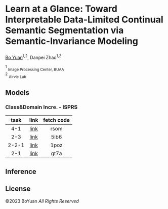 # Learn at a Glance: Toward Interpretable Data-Limited Continual Semantic Segmentation via Semantic-Invariance Modeling
### 

[Bo Yuan](https://ybio.github.io/)<sup>1,2</sup>, Danpei Zhao<sup>1,2</sup>

<sup>1</sup> <sub>Image Processing Center, BUAA</sub><br />
<sup>2</sup> <sub>Airvic Lab</sub><br />


## Models
### Class\&Domain Incre. - ISPRS    

 | task | link |fetch code|
 | :----: | :----: | :----: |
 | 4-1   | [link](https://pan.baidu.com/s/1MpxO9_Vcg0bmv-wUi6omkg) |rsom  |
 | 2-3   | [link](https://pan.baidu.com/s/1QBlBPzomcv8MB3Ao4M8gaA) |5ib6  |
 | 2-2-1 | [link](https://pan.baidu.com/s/1tN4_PRNiidZAuSuD4GsOZQ) |1poz  |
 | 2-1   | [link](https://pan.baidu.com/s/1fSOFsoDghTNHGa82r6ff6Q) |gt7a  |

## Inference


## License
©2023 BoYuan *All Rights Reserved*



